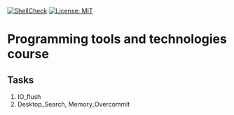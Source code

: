 [![ShellCheck](https://github.com/i1ya-kznts9v/programming-tools-and-technologies-course/actions/workflows/shellcheck.yml/badge.svg)](https://github.com/i1ya-kznts9v/programming-tools-and-technologies-course/actions/workflows/shellcheck.yml)
[![License: MIT](https://img.shields.io/badge/License-MIT-g.svg)](https://opensource.org/licenses/MIT)

# Programming tools and technologies course

## Tasks
1. IO_flush
2. Desktop_Search, Memory_Overcommit
